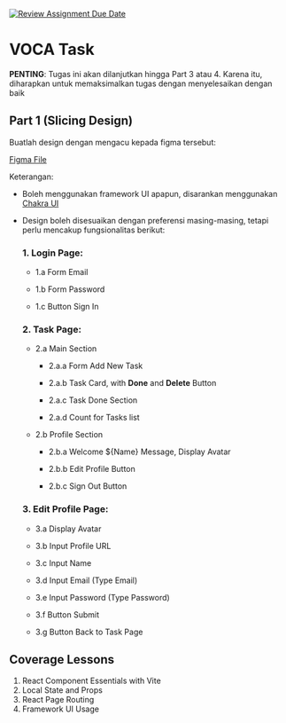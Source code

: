 [![Review Assignment Due Date](https://classroom.github.com/assets/deadline-readme-button-22041afd0340ce965d47ae6ef1cefeee28c7c493a6346c4f15d667ab976d596c.svg)](https://classroom.github.com/a/TV3MkqSt)
# VOCA Task

**PENTING**: Tugas ini akan dilanjutkan hingga Part 3 atau 4. Karena itu, diharapkan untuk memaksimalkan tugas dengan menyelesaikan dengan baik

## Part 1 (Slicing Design)

Buatlah design dengan mengacu kepada figma tersebut:

[Figma File](https://www.figma.com/design/eHHj1Cw9DEi6Ky2drkdPD1/Voca-Task?node-id=0-1&t=sHLgL56IvpXRa8Gm-1) 

Keterangan:
- Boleh menggunakan framework UI apapun, disarankan menggunakan [Chakra UI](https://www.chakra-ui.com/docs/components/concepts/overview) 
- Design boleh disesuaikan dengan preferensi masing-masing, tetapi perlu mencakup fungsionalitas berikut:
    
    ### 1. Login Page:

    - 1.a Form Email

    - 1.b Form Password

    - 1.c Button Sign In

    ### 2. Task Page:

    - 2.a Main Section

        - 2.a.a Form Add New Task

        - 2.a.b Task Card, with **Done** and **Delete** Button

        - 2.a.c Task Done Section

        - 2.a.d Count for Tasks list

    - 2.b Profile Section

        - 2.b.a Welcome ${Name} Message, Display Avatar

        - 2.b.b Edit Profile Button

        - 2.b.c Sign Out Button

     ### 3. Edit Profile Page:

    - 3.a Display Avatar

    - 3.b Input Profile URL

    - 3.c Input Name

    - 3.d Input Email (Type Email)

    - 3.e Input Password (Type Password)

    - 3.f Button Submit

    - 3.g Button Back to Task Page


## Coverage Lessons

1. React Component Essentials with Vite
2. Local State and Props
3. React Page Routing
4. Framework UI Usage
